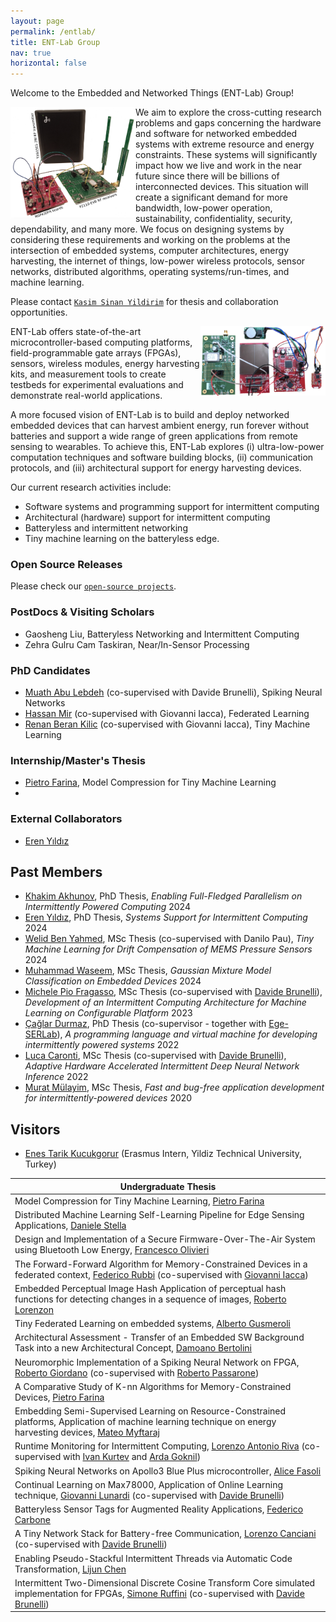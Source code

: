 ```yaml
---
layout: page
permalink: /entlab/
title: ENT-Lab Group
nav: true
horizontal: false
---
```


Welcome to the Embedded and Networked Things (ENT-Lab) Group!

<img align="left" width="200px" src="/assets/img/setup.png"/> We aim to explore the cross-cutting research problems and gaps concerning the hardware and software for networked embedded systems with extreme resource and energy constraints. These systems will significantly impact how we live and work in the near future since there will be billions of interconnected devices. This situation will create a significant demand for more bandwidth, low-power operation, sustainability, confidentiality, security, dependability, and many more. We focus on designing systems by considering these requirements and working on the problems at the intersection of embedded systems, computer architectures, energy harvesting, the internet of things, low-power wireless protocols, sensor networks, distributed algorithms, operating systems/run-times, and machine learning. 

Please contact [`Kasim Sinan Yildirim`](https://sinanyil81.github.io) for thesis and collaboration opportunities.

<img align="right" width="200px" src="/assets/img/logo.png" /> ENT-Lab offers state-of-the-art microcontroller-based computing platforms,  field-programmable gate arrays (FPGAs), sensors, wireless modules, energy harvesting kits, and measurement tools to create testbeds for experimental evaluations and demonstrate real-world applications.

A more focused vision of ENT-Lab is to build and deploy networked embedded devices that can harvest ambient energy, run forever without batteries and support a wide range of green applications from remote sensing to wearables. To achieve this, ENT-Lab explores (i) ultra-low-power computation techniques and software building blocks, (ii) communication protocols, and (iii) architectural support for energy harvesting devices.

Our current research activities include:
- Software systems and programming support for intermittent computing
- Architectural (hardware) support for intermittent computing
- Batteryless and intermittent networking
- Tiny machine learning on the batteryless edge.

### Open Source Releases

Please check our [`open-source projects`](https://tinysystems.github.io/).

### PostDocs & Visiting Scholars
- Gaosheng Liu, Batteryless Networking and Intermittent Computing
- Zehra Gulru Cam Taskiran, Near/In-Sensor Processing

### PhD Candidates
- [Muath Abu Lebdeh]() (co-supervised with Davide Brunelli), Spiking Neural Networks
- [Hassan Mir]() (co-supervised with Giovanni Iacca), Federated Learning
- [Renan Beran Kilic]() (co-supervised with Giovanni Iacca), Tiny Machine Learning

### Internship/Master's Thesis
- [Pietro Farina](), Model Compression for Tiny Machine Learning
- 

### External Collaborators
- [Eren Yıldız](https://erenyildiz33.github.io/) 

## Past Members
- [Khakim Akhunov](), PhD Thesis, *Enabling Full-Fledged Parallelism on Intermittently Powered Computing* 2024
- [Eren Yıldız](https://erenyildiz33.github.io/), PhD Thesis, *Systems Support for Intermittent Computing* 2024 
- [Welid Ben Yahmed](), MSc Thesis (co-supervised with Danilo Pau), *Tiny Machine Learning for Drift Compensation of MEMS Pressure Sensors* 2024
- [Muhammad Waseem](), MSc Thesis, *Gaussian Mixture Model Classification on Embedded Devices* 2024
- [Michele Pio Fragasso](), MSc Thesis (co-supervised with [Davide Brunelli](https://webapps.unitn.it/du/en/Persona/PER0061723/Curriculum)), *Development of an Intermittent Computing Architecture for Machine Learning on Configurable Platform* 2023
- [Çağlar Durmaz](https://www.researchgate.net/profile/Caglar_Durmaz), PhD Thesis (co-supervisor - together with [Ege-SERLab](http://akademik.ube.ege.edu.tr/serlab/)), *A programming language and virtual machine for developing intermittently powered systems* 2022
- [Luca Caronti](https://github.com/lucacaronti), MSc Thesis (co-supervised with [Davide Brunelli](https://webapps.unitn.it/du/en/Persona/PER0061723/Curriculum)), *Adaptive Hardware Accelerated Intermittent Deep Neural Network Inference* 2022
- [Murat Mülayim](https://www.linkedin.com/in/mulayimmurat/), MSc Thesis, *Fast and bug-free application development for intermittently-powered devices* 2020

## Visitors
- [Enes Tarik Kucukgorur]() (Erasmus Intern, Yildiz Technical University, Turkey)

| Undergraduate Thesis |
|---|
|Model Compression for Tiny Machine Learning, [Pietro Farina]() |
|Distributed Machine Learning Self-Learning Pipeline for Edge Sensing Applications, [Daniele Stella]() |
|Design and Implementation of a Secure Firmware-Over-The-Air System using Bluetooth Low Energy, [Francesco Olivieri]() |
|The Forward-Forward Algorithm for Memory-Constrained Devices in a federated context, [Federico Rubbi]() (co-supervised with [Giovanni Iacca](https://sites.google.com/site/giovanniiacca/)) |
|Embedded Perceptual Image Hash Application of perceptual hash functions for detecting changes in a sequence of images, [Roberto Lorenzon]() |
|Tiny Federated Learning on embedded systems, [Alberto Gusmeroli]() |
|Architectural Assessment - Transfer of an Embedded SW Background Task into a new Architectural Concept, [Damoano Bertolini]() |
|Neuromorphic Implementation of a Spiking Neural Network on FPGA, [Roberto Giordano]() (co-supervised with [Roberto Passarone](https://webapps.unitn.it/du/it/Persona/PER0000817/Curriculum))|
|A Comparative Study of K-nn Algorithms for Memory-Constrained Devices, [Pietro Farina]() |
|Embedding Semi-Supervised Learning on Resource-Constrained platforms, Application of machine learning technique on energy harvesting devices, [Mateo Myftaraj]() |
| Runtime Monitoring for Intermittent Computing, [Lorenzo Antonio Riva]() (co-supervised with [Ivan Kurtev]() and [Arda Goknil]()) |
| Spiking Neural Networks on Apollo3 Blue Plus microcontroller, [Alice Fasoli]() |
| Continual Learning on Max78000, Application of Online Learning technique, [Giovanni Lunardi]() (co-supervised with [Davide Brunelli](https://webapps.unitn.it/du/en/Persona/PER0061723/Curriculum)) |
| Batteryless Sensor Tags for Augmented Reality Applications, [Federico Carbone]() |
| A Tiny Network Stack for Battery-free Communication, [Lorenzo Canciani]() (co-supervised with [Davide Brunelli](https://webapps.unitn.it/du/en/Persona/PER0061723/Curriculum)) |
| Enabling Pseudo-Stackful Intermittent Threads via Automatic Code Transformation, [Lijun Chen](https://github.com/chenlijun99) |
| Intermittent Two-Dimensional Discrete Cosine Transform Core simulated implementation for FPGAs, [Simone Ruffini](https://simoneruffini.github.io/)  (co-supervised with [Davide Brunelli](https://webapps.unitn.it/du/en/Persona/PER0061723/Curriculum)) |



